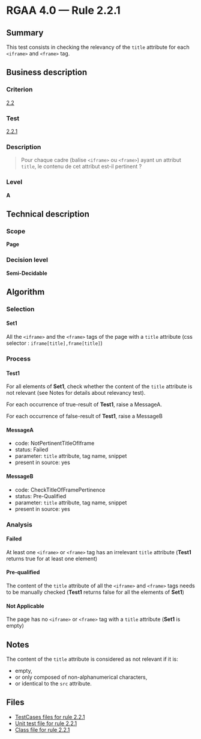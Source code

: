 # RGAA 4.0 — Rule 2.2.1

## Summary

This test consists in checking the relevancy of the `title` attribute 
for each `<iframe>` and `<frame>` tag.

## Business description

### Criterion

[2.2](https://www.numerique.gouv.fr/publications/rgaa-accessibilite/methode/criteres/#crit-2-2)

### Test

[2.2.1](https://www.numerique.gouv.fr/publications/rgaa-accessibilite/methode/criteres/#test-2-2-1)

### Description

> Pour chaque cadre (balise `<iframe>` ou `<frame>`) ayant un attribut `title`, le contenu de cet attribut est-il pertinent ?

### Level

**A**


## Technical description

### Scope

**Page**

### Decision level

**Semi-Decidable**

## Algorithm

### Selection

#### Set1

All the `<iframe>` and the `<frame>` tags of the page with 
a `title` attribute (css selector : `iframe[title],frame[title]`)

### Process

#### Test1

For all elements of **Set1**, check whether the content of the `title` attribute is not relevant (see Notes for details about relevancy test). 

For each occurrence of true-result of **Test1**, raise a MessageA.

For each occurrence of false-result of **Test1**, raise a MessageB

#### MessageA

-   code: NotPertinentTitleOfIframe
-   status: Failed
-   parameter: `title` attribute, tag name, snippet
-   present in source: yes

#### MessageB

-   code: CheckTitleOfFramePertinence
-   status: Pre-Qualified
-   parameter: `title` attribute, tag name, snippet
-   present in source: yes

### Analysis

#### Failed

At least one `<iframe>` or `<frame>` tag has an irrelevant `title` attribute (**Test1** returns true for at least one element)

#### Pre-qualified

The content of the `title` attribute of all the `<iframe>` and `<frame>` tags needs to be manually checked (**Test1** returns false for all the elements of **Set1**) 

#### Not Applicable

The page has no `<iframe>` or `<frame>` tag with a `title` attribute (**Set1** is empty)

## Notes

The content of the `title` attribute is considered as not relevant if it is:

- empty,
- or only composed of non-alphanumerical characters,
- or identical to the `src` attribute.

## Files

- [TestCases files for rule 2.2.1](https://gitlab.com/asqatasun/Asqatasun/-/tree/v5/rules/rules-rgaa4.0/src/test/resources/testcases/rgaa40/Rgaa40Rule020201/)
- [Unit test file for rule 2.2.1](https://gitlab.com/asqatasun/Asqatasun/-/blob/v5/rules/rules-rgaa4.0/src/test/java/org/asqatasun/rules/rgaa40/Rgaa40Rule020201Test.java)
- [Class file for rule 2.2.1](https://gitlab.com/asqatasun/Asqatasun/-/blob/v5/rules/rules-rgaa4.0/src/main/java/org/asqatasun/rules/rgaa40/Rgaa40Rule020201.java)


